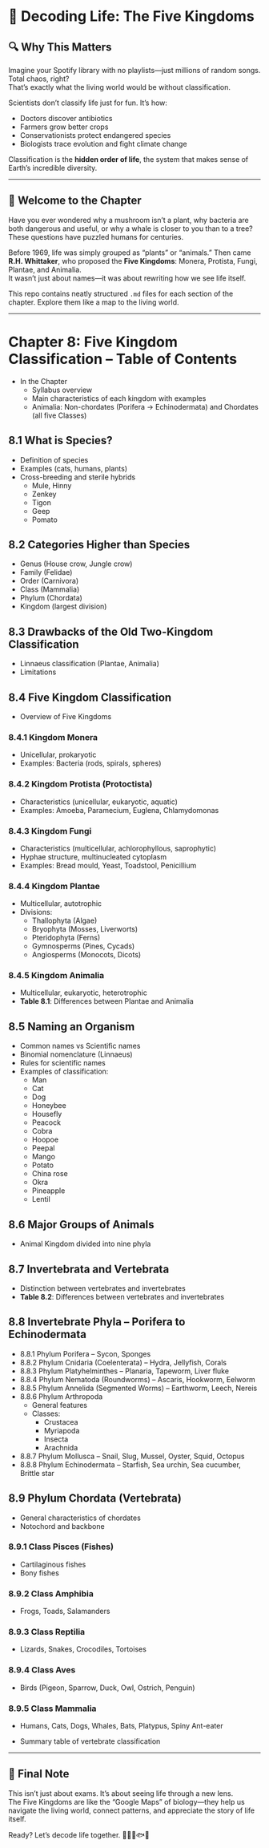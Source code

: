 # 🧬 Decoding Life: The Five Kingdoms  

## 🔍 Why This Matters  
Imagine your Spotify library with no playlists—just millions of random songs. Total chaos, right?  
That’s exactly what the living world would be without classification.  

Scientists don’t classify life just for fun. It’s how:  
- Doctors discover antibiotics  
- Farmers grow better crops  
- Conservationists protect endangered species  
- Biologists trace evolution and fight climate change  

Classification is the **hidden order of life**, the system that makes sense of Earth’s incredible diversity.  

---

## 📖 Welcome to the Chapter  
Have you ever wondered why a mushroom isn’t a plant, why bacteria are both dangerous and useful, or why a whale is closer to you than to a tree?  
These questions have puzzled humans for centuries.  

Before 1969, life was simply grouped as “plants” or “animals.” Then came **R.H. Whittaker**, who proposed the **Five Kingdoms**: Monera, Protista, Fungi, Plantae, and Animalia.  
It wasn’t just about names—it was about rewriting how we see life itself.  

This repo contains neatly structured `.md` files for each section of the chapter. Explore them like a map to the living world.  

---

# Chapter 8: Five Kingdom Classification – Table of Contents

- In the Chapter
  - Syllabus overview
  - Main characteristics of each kingdom with examples
  - Animalia: Non-chordates (Porifera → Echinodermata) and Chordates (all five Classes)

## 8.1 What is Species?
- Definition of species
- Examples (cats, humans, plants)
- Cross-breeding and sterile hybrids
  - Mule, Hinny
  - Zenkey
  - Tigon
  - Geep
  - Pomato

## 8.2 Categories Higher than Species
- Genus (House crow, Jungle crow)
- Family (Felidae)
- Order (Carnivora)
- Class (Mammalia)
- Phylum (Chordata)
- Kingdom (largest division)

## 8.3 Drawbacks of the Old Two-Kingdom Classification
- Linnaeus classification (Plantae, Animalia)
- Limitations

## 8.4 Five Kingdom Classification
- Overview of Five Kingdoms

### 8.4.1 Kingdom Monera
- Unicellular, prokaryotic
- Examples: Bacteria (rods, spirals, spheres)

### 8.4.2 Kingdom Protista (Protoctista)
- Characteristics (unicellular, eukaryotic, aquatic)
- Examples: Amoeba, Paramecium, Euglena, Chlamydomonas

### 8.4.3 Kingdom Fungi
- Characteristics (multicellular, achlorophyllous, saprophytic)
- Hyphae structure, multinucleated cytoplasm
- Examples: Bread mould, Yeast, Toadstool, Penicillium

### 8.4.4 Kingdom Plantae
- Multicellular, autotrophic
- Divisions:
  - Thallophyta (Algae)
  - Bryophyta (Mosses, Liverworts)
  - Pteridophyta (Ferns)
  - Gymnosperms (Pines, Cycads)
  - Angiosperms (Monocots, Dicots)

### 8.4.5 Kingdom Animalia
- Multicellular, eukaryotic, heterotrophic
- **Table 8.1**: Differences between Plantae and Animalia

## 8.5 Naming an Organism
- Common names vs Scientific names
- Binomial nomenclature (Linnaeus)
- Rules for scientific names
- Examples of classification:
  - Man
  - Cat
  - Dog
  - Honeybee
  - Housefly
  - Peacock
  - Cobra
  - Hoopoe
  - Peepal
  - Mango
  - Potato
  - China rose
  - Okra
  - Pineapple
  - Lentil

## 8.6 Major Groups of Animals
- Animal Kingdom divided into nine phyla

## 8.7 Invertebrata and Vertebrata
- Distinction between vertebrates and invertebrates
- **Table 8.2**: Differences between vertebrates and invertebrates

## 8.8 Invertebrate Phyla – Porifera to Echinodermata
- 8.8.1 Phylum Porifera – Sycon, Sponges
- 8.8.2 Phylum Cnidaria (Coelenterata) – Hydra, Jellyfish, Corals
- 8.8.3 Phylum Platyhelminthes – Planaria, Tapeworm, Liver fluke
- 8.8.4 Phylum Nematoda (Roundworms) – Ascaris, Hookworm, Eelworm
- 8.8.5 Phylum Annelida (Segmented Worms) – Earthworm, Leech, Nereis
- 8.8.6 Phylum Arthropoda
  - General features
  - Classes:
    - Crustacea
    - Myriapoda
    - Insecta
    - Arachnida
- 8.8.7 Phylum Mollusca – Snail, Slug, Mussel, Oyster, Squid, Octopus
- 8.8.8 Phylum Echinodermata – Starfish, Sea urchin, Sea cucumber, Brittle star

## 8.9 Phylum Chordata (Vertebrata)
- General characteristics of chordates
- Notochord and backbone

### 8.9.1 Class Pisces (Fishes)
- Cartilaginous fishes
- Bony fishes

### 8.9.2 Class Amphibia
- Frogs, Toads, Salamanders

### 8.9.3 Class Reptilia
- Lizards, Snakes, Crocodiles, Tortoises

### 8.9.4 Class Aves
- Birds (Pigeon, Sparrow, Duck, Owl, Ostrich, Penguin)

### 8.9.5 Class Mammalia
- Humans, Cats, Dogs, Whales, Bats, Platypus, Spiny Ant-eater

- Summary table of vertebrate classification


---

## 🚀 Final Note  
This isn’t just about exams. It’s about seeing life through a new lens.  
The Five Kingdoms are like the “Google Maps” of biology—they help us navigate the living world, connect patterns, and appreciate the story of life itself.  

Ready? Let’s decode life together. 🌱🦠🍄🐟🦋